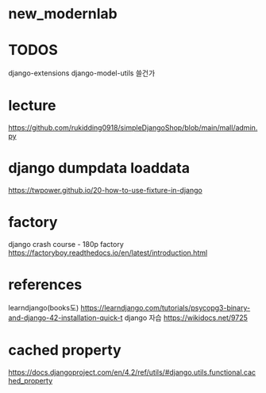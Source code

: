 # new_modernlab

# TODOS
django-extensions
django-model-utils 쓸건가

# lecture
https://github.com/rukidding0918/simpleDjangoShop/blob/main/mall/admin.py

# django dumpdata loaddata
https://twpower.github.io/20-how-to-use-fixture-in-django

# factory
django crash course -  180p factory
https://factoryboy.readthedocs.io/en/latest/introduction.html

# references
learndjango(books도)
https://learndjango.com/tutorials/psycopg3-binary-and-django-42-installation-quick-t
django 자습
https://wikidocs.net/9725

# cached property
https://docs.djangoproject.com/en/4.2/ref/utils/#django.utils.functional.cached_property